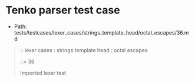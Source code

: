 # Tenko parser test case

- Path: tests/testcases/lexer_cases/strings_template_head/octal_escapes/36.md

> :: lexer cases : strings template head : octal escapes
>
> ::> 36
>
> Imported lexer test
>
> <template head> ZeroToThreeOctalDigit [lookahead @{x2209}@ OctalDigit] (end of string)

## Input

`````js
`\11${"<--"}`
`````

## Output

_Note: the whole output block is auto-generated. Manual changes will be overwritten!_

Below follow outputs in four parsing modes: sloppy mode, strict mode script goal, module goal, web compat mode (always sloppy).

Note that the output parts are auto-generated by the test runner to reflect actual result.

### Sloppy mode

Parsed with script goal and as if the code did not start with strict mode header.

`````
throws: Parser error!
  Template contained an illegal escape, illegal in a statement

`\11${"<--"}`
^------- error
`````

### Strict mode

Parsed with script goal but as if it was starting with `"use strict"` at the top.

_Output same as sloppy mode._

### Module goal

Parsed with the module goal.

_Output same as sloppy mode._

### Web compat mode

Parsed in sloppy script mode but with the web compat flag enabled.

_Output same as sloppy mode._

